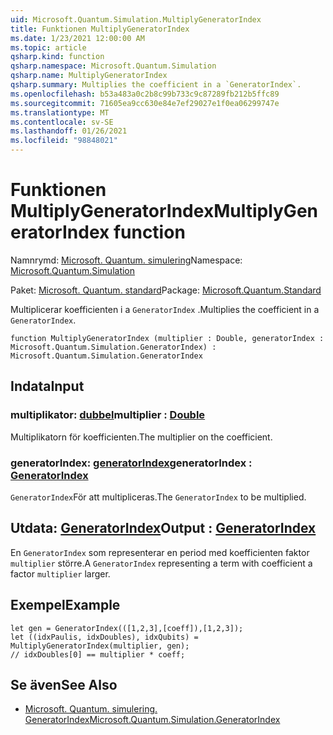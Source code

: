 ```yaml
---
uid: Microsoft.Quantum.Simulation.MultiplyGeneratorIndex
title: Funktionen MultiplyGeneratorIndex
ms.date: 1/23/2021 12:00:00 AM
ms.topic: article
qsharp.kind: function
qsharp.namespace: Microsoft.Quantum.Simulation
qsharp.name: MultiplyGeneratorIndex
qsharp.summary: Multiplies the coefficient in a `GeneratorIndex`.
ms.openlocfilehash: b53a483a0c2b8c99b733c9c87289fb212b5ffc89
ms.sourcegitcommit: 71605ea9cc630e84e7ef29027e1f0ea06299747e
ms.translationtype: MT
ms.contentlocale: sv-SE
ms.lasthandoff: 01/26/2021
ms.locfileid: "98848021"
---
```

# <a name="multiplygeneratorindex-function"></a><span data-ttu-id="fadba-102">Funktionen MultiplyGeneratorIndex</span><span class="sxs-lookup"><span data-stu-id="fadba-102">MultiplyGeneratorIndex function</span></span>

<span data-ttu-id="fadba-103">Namnrymd: [Microsoft. Quantum. simulering](xref:Microsoft.Quantum.Simulation)</span><span class="sxs-lookup"><span data-stu-id="fadba-103">Namespace: [Microsoft.Quantum.Simulation](xref:Microsoft.Quantum.Simulation)</span></span>

<span data-ttu-id="fadba-104">Paket: [Microsoft. Quantum. standard](https://nuget.org/packages/Microsoft.Quantum.Standard)</span><span class="sxs-lookup"><span data-stu-id="fadba-104">Package: [Microsoft.Quantum.Standard](https://nuget.org/packages/Microsoft.Quantum.Standard)</span></span>


<span data-ttu-id="fadba-105">Multiplicerar koefficienten i a `GeneratorIndex` .</span><span class="sxs-lookup"><span data-stu-id="fadba-105">Multiplies the coefficient in a `GeneratorIndex`.</span></span>

```qsharp
function MultiplyGeneratorIndex (multiplier : Double, generatorIndex : Microsoft.Quantum.Simulation.GeneratorIndex) : Microsoft.Quantum.Simulation.GeneratorIndex
```


## <a name="input"></a><span data-ttu-id="fadba-106">Indata</span><span class="sxs-lookup"><span data-stu-id="fadba-106">Input</span></span>

### <a name="multiplier--double"></a><span data-ttu-id="fadba-107">multiplikator: [dubbel](xref:microsoft.quantum.lang-ref.double)</span><span class="sxs-lookup"><span data-stu-id="fadba-107">multiplier : [Double](xref:microsoft.quantum.lang-ref.double)</span></span>

<span data-ttu-id="fadba-108">Multiplikatorn för koefficienten.</span><span class="sxs-lookup"><span data-stu-id="fadba-108">The multiplier on the coefficient.</span></span>


### <a name="generatorindex--generatorindex"></a><span data-ttu-id="fadba-109">generatorIndex: [generatorIndex](xref:Microsoft.Quantum.Simulation.GeneratorIndex)</span><span class="sxs-lookup"><span data-stu-id="fadba-109">generatorIndex : [GeneratorIndex](xref:Microsoft.Quantum.Simulation.GeneratorIndex)</span></span>

<span data-ttu-id="fadba-110">`GeneratorIndex`För att multipliceras.</span><span class="sxs-lookup"><span data-stu-id="fadba-110">The `GeneratorIndex` to be multiplied.</span></span>



## <a name="output--generatorindex"></a><span data-ttu-id="fadba-111">Utdata: [GeneratorIndex](xref:Microsoft.Quantum.Simulation.GeneratorIndex)</span><span class="sxs-lookup"><span data-stu-id="fadba-111">Output : [GeneratorIndex](xref:Microsoft.Quantum.Simulation.GeneratorIndex)</span></span>

<span data-ttu-id="fadba-112">En `GeneratorIndex` som representerar en period med koefficienten faktor `multiplier` större.</span><span class="sxs-lookup"><span data-stu-id="fadba-112">A `GeneratorIndex` representing a term with coefficient a factor `multiplier` larger.</span></span>

## <a name="example"></a><span data-ttu-id="fadba-113">Exempel</span><span class="sxs-lookup"><span data-stu-id="fadba-113">Example</span></span>

```qsharp
let gen = GeneratorIndex(([1,2,3],[coeff]),[1,2,3]);
let ((idxPaulis, idxDoubles), idxQubits) = MultiplyGeneratorIndex(multiplier, gen);
// idxDoubles[0] == multiplier * coeff;
```

## <a name="see-also"></a><span data-ttu-id="fadba-114">Se även</span><span class="sxs-lookup"><span data-stu-id="fadba-114">See Also</span></span>

- [<span data-ttu-id="fadba-115">Microsoft. Quantum. simulering. GeneratorIndex</span><span class="sxs-lookup"><span data-stu-id="fadba-115">Microsoft.Quantum.Simulation.GeneratorIndex</span></span>](xref:Microsoft.Quantum.Simulation.GeneratorIndex)